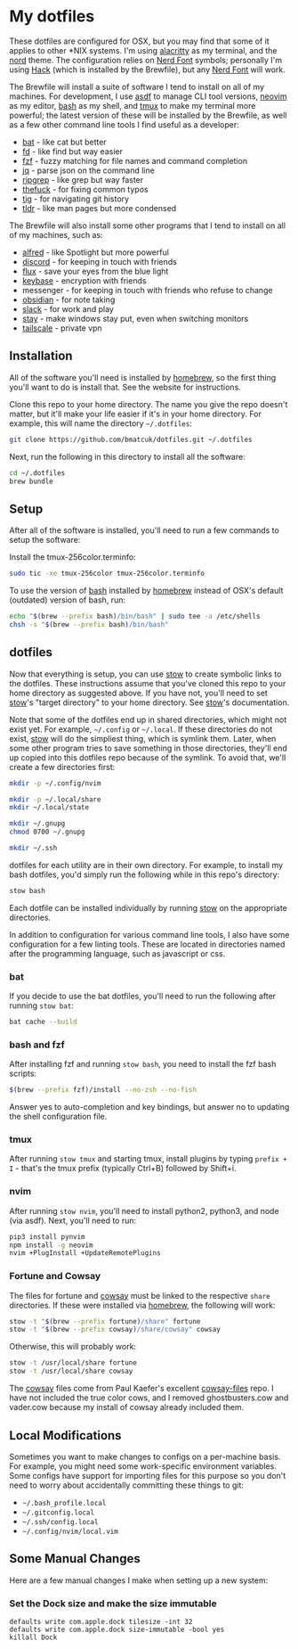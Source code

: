 # My dotfiles
These dotfiles are configured for OSX, but you may find that some of it applies
to other *NIX systems. I'm using [alacritty] as my terminal, and the [nord]
theme. The configuration relies on [Nerd Font] symbols; personally I'm using
[Hack] (which is installed by the Brewfile), but any [Nerd Font] will work.

The Brewfile will install a suite of software I tend to install on all of my
machines. For development, I use [asdf] to manage CLI tool versions, [neovim]
as my editor, [bash] as my shell, and [tmux] to make my terminal more powerful;
the latest version of these will be installed by the Brewfile, as well as a few
other command line tools I find useful as a developer:
* [bat] - like cat but better
* [fd] - like find but way easier
* [fzf] - fuzzy matching for file names and command completion
* [jq] - parse json on the command line
* [ripgrep] - like grep but way faster
* [thefuck] - for fixing common typos
* [tig] - for navigating git history
* [tldr] - like man pages but more condensed

The Brewfile will also install some other programs that I tend to install on
all of my machines, such as:
* [alfred] - like Spotlight but more powerful
* [discord] - for keeping in touch with friends
* [flux] - save your eyes from the blue light
* [keybase] - encryption with friends
* messenger - for keeping in touch with friends who refuse to change
* [obsidian] - for note taking
* [slack] - for work and play
* [stay] - make windows stay put, even when switching monitors
* [tailscale] - private vpn

## Installation
All of the software you'll need is installed by [homebrew], so the first thing
you'll want to do is install that. See the website for instructions.

Clone this repo to your home directory. The name you give the repo doesn't
matter, but it'll make your life easier if it's in your home directory. For
example, this will name the directory `~/.dotfiles`:
```bash
git clone https://github.com/bmatcuk/dotfiles.git ~/.dotfiles
```

Next, run the following in this directory to install all the software:
```bash
cd ~/.dotfiles
brew bundle
```

## Setup
After all of the software is installed, you'll need to run a few commands to
setup the software:

Install the tmux-256color.terminfo:
```bash
sudo tic -xe tmux-256color tmux-256color.terminfo
```

To use the version of [bash] installed by [homebrew] instead of OSX's default
(outdated) version of bash, run:
```bash
echo "$(brew --prefix bash)/bin/bash" | sudo tee -a /etc/shells
chsh -s "$(brew --prefix bash)/bin/bash"
```

## dotfiles
Now that everything is setup, you can use [stow] to create symbolic links to
the dotfiles. These instructions assume that you've cloned this repo to your
home directory as suggested above. If you have not, you'll need to set [stow]'s
"target directory" to your home directory. See [stow]'s documentation.

Note that some of the dotfiles end up in shared directories, which might not
exist yet. For example, `~/.config` or `~/.local`. If these directories do not
exist, [stow] will do the simpliest thing, which is symlink them. Later, when
some other program tries to save something in those directories, they'll end up
copied into this dotfiles repo because of the symlink. To avoid that, we'll
create a few directories first:
```bash
mkdir -p ~/.config/nvim

mkdir -p ~/.local/share
mkdir ~/.local/state

mkdir ~/.gnupg
chmod 0700 ~/.gnupg

mkdir ~/.ssh
```

dotfiles for each utility are in their own directory. For example, to install
my bash dotfiles, you'd simply run the following while in this repo's
directory:
```bash
stow bash
```

Each dotfile can be installed individually by running [stow] on the appropriate
directories.

In addition to configuration for various command line tools, I also have some
configuration for a few linting tools. These are located in directories named
after the programming language, such as javascript or css.

### bat
If you decide to use the bat dotfiles, you'll need to run the following after
running `stow bat`:
```bash
bat cache --build
```

### bash and fzf
After installing fzf and running `stow bash`, you need to install the fzf bash
scripts:
```bash
$(brew --prefix fzf)/install --no-zsh --no-fish
```

Answer yes to auto-completion and key bindings, but answer no to updating the
shell configuration file.

### tmux
After running `stow tmux` and starting tmux, install plugins by typing
`prefix + I` - that's the tmux prefix (typically Ctrl+B) followed by Shift+i.

### nvim
After running `stow nvim`, you'll need to install python2, python3, and node
(via asdf). Next, you'll need to run:
```bash
pip3 install pynvim
npm install -g neovim
nvim +PlugInstall +UpdateRemotePlugins
```

### Fortune and Cowsay
The files for fortune and [cowsay] must be linked to the respective `share`
directories. If these were installed via [homebrew], the following will work:
```bash
stow -t "$(brew --prefix fortune)/share" fortune
stow -t "$(brew --prefix cowsay)/share/cowsay" cowsay
```

Otherwise, this will probably work:
```bash
stow -t /usr/local/share fortune
stow -t /usr/local/share cowsay
```

The [cowsay] files come from Paul Kaefer's excellent [cowsay-files] repo. I
have not included the true color cows, and I removed ghostbusters.cow and
vader.cow because my install of cowsay already included them.

## Local Modifications
Sometimes you want to make changes to configs on a per-machine basis. For
example, you might need some work-specific environment variables. Some configs
have support for importing files for this purpose so you don't need to worry
about accidentally committing these things to git:
* `~/.bash_profile.local`
* `~/.gitconfig.local`
* `~/.ssh/config.local`
* `~/.config/nvim/local.vim`

## Some Manual Changes
Here are a few manual changes I make when setting up a new system:

### Set the Dock size and make the size immutable
```
defaults write com.apple.dock tilesize -int 32
defaults write com.apple.dock size-immutable -bool yes
killall Dock
```

[Hack]: http://sourcefoundry.org/hack/
[Nerd Font]: https://github.com/ryanoasis/nerd-fonts
[alacritty]: https://github.com/jwilm/alacritty
[alfred]: https://www.alfredapp.com/
[asdf]: https://asdf-vm.com/#/
[bash]: https://www.gnu.org/software/bash/
[bat]: https://github.com/sharkdp/bat
[cowsay-files]: https://github.com/paulkaefer/cowsay-files
[cowsay]: https://github.com/tnalpgge/rank-amateur-cowsay
[discord]: https://discord.com/
[fd]: https://github.com/sharkdp/fd
[flux]: https://justgetflux.com/
[fzf]: https://github.com/junegunn/fzf
[homebrew]: https://brew.sh/
[jq]: https://stedolan.github.io/jq/
[keybase]: https://keybase.io/
[neovim]: https://neovim.io/
[nord]: https://www.nordtheme.com/
[obsidian]: https://obsidian.md/
[ripgrep]: https://github.com/BurntSushi/ripgrep
[slack]: https://slack.com/
[stay]: https://cordlessdog.com/stay/
[stow]: https://www.gnu.org/software/stow/
[tailscale]: https://tailscale.com/
[thefuck]: https://github.com/nvbn/thefuck
[tig]: https://jonas.github.io/tig/
[tldr]: https://tldr.sh/
[tmux]: https://tmux.github.io/
